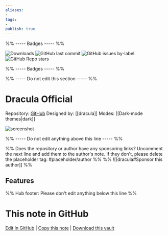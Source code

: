 ```yaml
---
aliases:
- 
tags: 
- 
publish: true
---
```


%% ----- Badges ----- %%

![Downloads](https://img.shields.io/badge/downloads-92430-573E7A?style=for-the-badge&logo=)
![GitHub last commit](https://img.shields.io/github/last-commit/dracula/obsidian?color=573E7A&label=last%20update&logo=github&style=for-the-badge)
![GitHub issues by-label](https://img.shields.io/github/issues/dracula/obsidian/help%20wanted?color=573E7A&logo=github&style=for-the-badge) 
![GitHub Repo stars](https://img.shields.io/github/stars/dracula/obsidian?color=573E7A&logo=github&style=for-the-badge)

%% ----- Badges ----- %%

%% ----- Do not edit this section ----- %%

# Dracula Official

Repository: [GitHub](https://github.com/dracula/obsidian)
Designed by: [[dracula]]
Modes: [[Dark-mode themes|dark]]



![screenshot](https://github.com/dracula/obsidian/raw/HEAD/screenshot.png)

%% ----- Do not edit anything above this line ----- %% 

%% Does the repository or author have any sponsoring links? Uncomment the next line and add them to the author's note. If they don't, please delete the placeholder tag: #placeholder/author %%
%% ![[dracula#Sponsor this author]] %%


## Features



%% Hub footer: Please don't edit anything below this line %%

# This note in GitHub

<span class="git-footer">[Edit In GitHub](https://github.dev/obsidian-community/obsidian-hub/blob/main/02%20-%20Community%20Expansions/02.05%20All%20Community%20Expansions/Themes/Dracula%20Official.md "git-hub-edit-note") | [Copy this note](https://raw.githubusercontent.com/obsidian-community/obsidian-hub/main/02%20-%20Community%20Expansions/02.05%20All%20Community%20Expansions/Themes/Dracula%20Official.md "git-hub-copy-note") | [Download this vault](https://github.com/obsidian-community/obsidian-hub/archive/refs/heads/main.zip "git-hub-download-vault") </span>

